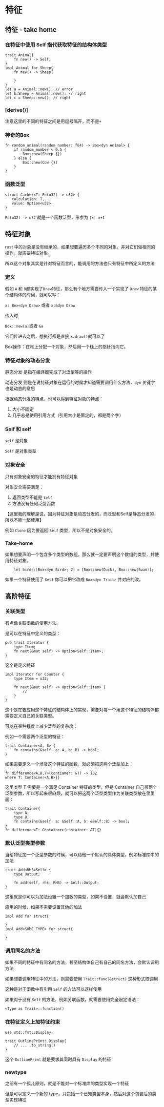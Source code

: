 # 特征

## 特征 - take home

###  在特征中使用 Self 指代获取特征的结构体类型

```
trait Animal{
	fn new() -> Self;
}
impl Animal for Sheep{
	fn new() -> Sheep{
	
	}
}
let a = Animal::new(); // error
let b:Sheep = Animal::new(); // right
let c = Sheep::new(); // right
```

### [derive()]

注意这里的不同的特征之间是用逗号隔开，而不是`+`

### 神奇的Box

```
fn random_animal(random_number: f64) -> Box<dyn Animal> {
    if random_number < 0.5 {
        Box::new(Sheep {})
    } else {
        Box::new(Cow {})
    }
}
```

### 函数泛型

```
struct Cacher<T: Fn(u32) -> u32> {
   calculation: T,
   value: Option<u32>,
}
```

`Fn(u32) -> u32` 就是一个函数泛型，形参为 `|x| x+1`



## 特征对象

rust 中的对象是没有继承的，如果想要遍历多个不同的对象，并对它们做相同的操作，就需要特征对象。

所以这个对象其实是针对特征而言的，能调用的方法也只有特征中所定义的方法

### 定义

假如 `A` 和 `B`都实现了`Draw`特征，那么有个地方需要传入一个实现了 `Draw` 特征的某个结构体的时候，就可以写：

`x: Box<dyn Draw>`	或者 `x:&dyn Draw`

传入时

`Box::new(a)`或者 `&a`

它们传进去之后，想执行都是直接 `x.draw()`就可以了

Box操作：在堆上分配一个对象，然后用一个栈上的指针指向它。



### 特征对象的动态分发

静态分发 是指在编译器完成了对泛型等的操作

动态分发 则是在说特征对象在运行的时候才知道需要调用什么方法，`dyn` 关键字也是动态的意思

根据动态分发的特点，也可以得到特征对象的特点：

1. 大小不固定
2. 几乎总是使用引用方式（引用大小是固定的，都是两个字）



### Self 和 self

`self` 是对象

`Self` 是对象类型



### 对象安全

只有对象安全的特征才能拥有特征对象

对象安全需要满足：

1. 返回类型不能是 `Self`
2. 方法没有任何泛型函数

【这里我的理解是说，因为特征对象是动态分发的，而泛型和Self是静态分发的，所以不能一起使用】

例如 `Clone` 因为要返回 `Self` 类型，所以不是对象安全的。



### Take-home

如果想要声明一个包含多个类型的数组，那么就一定要声明这个数组的类型，并使用特征对象。

`    let birds:[Box<dyn Bird>; 2] = [Box::new(Duck), Box::new(Swan)];`



如果一个特征使用了 `Self` 你可以把它改成 `Box<dyn Trait>` 并对应的改。



## 高阶特征

### 关联类型

有点像关联函数的使用方法。

是可以在特征中定义的类型：

```
pub trait Iterator {
	type Item;
	fn next(&mut self) -> Option<Self::Item>;
}
```

这个是定义特征

```
impl Iterator for Counter {
	type Item = u32;
	
	fn next(&mut self) -> Option<Self::Item> {
		//
	}
}
```

这个是在要应用这个特征的结构体上的实现，需要对每一个用这个特征的结构体都需要定义自己的关联类型。

可以在某种程度上减少泛型的复杂度：

例如一个需要两个泛型的特征：

```
trait Container<A, B> {
	fn contains(&self, a: A, b: B) -> bool;
}
```

如果需要定义一个涉及这个特征的函数，就必须把这两个泛型加上：

```
fn difference<A,B,T>(contianer: &T) -> i32
where T: Container<A,B>{}
```

这里类型 T 需要是一个满足 Container 特征的类型，但是 Container 自己带两个泛型参数，所以写起来很麻烦，就可以把这两个泛型类型作为关联类型放在里里面：

```
trait Container{
	type A;
	type B;
	fn contains(&self, a: &Self::A, b: &Self::B) -> bool;
}
fn difference<T: Container>(container: &T){}
```

### 默认泛型类型参数

当给特征加一个泛型参数的时候，可以给他一个默认的具体类型，例如标准库中的加法

```
trait Add<RHS=Self> {
	type Output;
	
	fn add(self, rhs: RHS) -> Self::Output;
}
```

这里就是你可以为加法设置一个加数的类型，如果不设置，就会默认加自己

应用的时候，如果不需要设置其他的加法

```
impl Add for struct{

}
impl Add<SOME_TYPE> for struct{

}
```



### 调用同名的方法

如果不同的特征中有同名的方法，甚至结构体自己有自己的同名方法，会默认调用方法

如果想要调用特征中的方法，则需要使用 `Trait::func(&struct)` 这种形式取调用

这种是对于函数中有引用 `Self` 的方法可以这样使用

如果对于没有 `Self` 的方法，例如关联函数，就需要使用完全限定语法：

```
<Type as Trait>::function()
```



### 在特征定义上加特征约束

```
use std::fmt::Display;

trait OutlinePrint: Display{
	// ... .to_string()
}
```

这个 `OutlinePrint` 就是要求其同时具有 `Display` 的特征



### newtype

之前有一个孤儿原则，就是不能对一个标准库的类型实现一个特征

但是可以定义一个新的 type，只包括一个已知类型本身，然后对这个包装后的类型实现特征